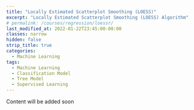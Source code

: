 ```yaml
---
title: "Locally Estimated Scatterplot Smoothing (LOESS)"
excerpt: "Locally Estimated Scatterplot Smoothing (LOESS) Algorithm"
# permalink: /courses/regression/loessr/
last_modified_at: 2022-01-22T23:45:00-00:00
classes: narrow
hidden: false
strip_title: true
categories:
  - Machine Learning
tags: 
  - Machine Learning
  - Classification Model
  - Tree Model
  - Supervised Learning
---
```

Content will be added soon